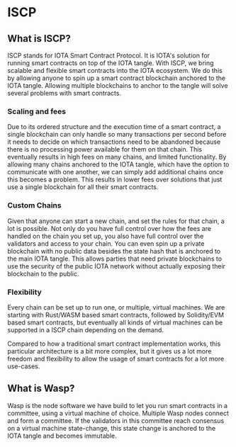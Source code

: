 # ISCP

## What is ISCP?

ISCP stands for IOTA Smart Contract Protocol. It is IOTA's solution for running smart contracts on top of the IOTA tangle. With ISCP, we bring scalable and flexible smart contracts into the IOTA ecosystem. We do this by allowing anyone to spin up a smart contract blockchain anchored to the IOTA tangle. Allowing multiple blockchains to anchor to the tangle will solve several problems with smart contracts.

### Scaling and fees

Due to its ordered structure and the execution time of a smart contract, a single blockchain can only handle so many transactions per second before it needs to decide on which transactions need to be abandoned because there is no processing power available for them on that chain. This eventually results in high fees on many chains, and limited functionality. By allowing many chains anchored to the IOTA tangle, which have the option to communicate with one another, we can simply add additional chains once this becomes a problem. This results in lower fees over solutions that just use a single blockchain for all their smart contracts. 

### Custom Chains

Given that anyone can start a new chain, and set the rules for that chain, a lot is possible. Not only do you have full control over how the fees are handled on the chain you set up, you also have full control over the validators and access to your chain. You can even spin up a private blockchain with no public data besides the state hash that is anchored to the main IOTA tangle. This allows parties that need private blockchains to use the security of the public IOTA network without actually exposing their blockchain to the public.

### Flexibility

Every chain can be set up to run one, or multiple, virtual machines. We are starting with Rust/WASM based smart contracts, followed by Solidity/EVM based smart contracts, but eventually all kinds of virtual machines can be supported in a ISCP chain depending on the demand. 

Compared to how a traditional smart contract implementation works, this particular architecture is a bit more complex, but it gives us a lot more freedom and flexibility to allow the usage of smart contracts for a lot more use-cases.

## What is Wasp?

Wasp is the node software we have build to let you run smart contracts in a committee, using a virtual machine of choice. Multiple Wasp nodes connect and form a committee. If the validators in this committee reach consensus on a virtual machine state-change, this state change is anchored to the IOTA tangle and becomes immutable. 
